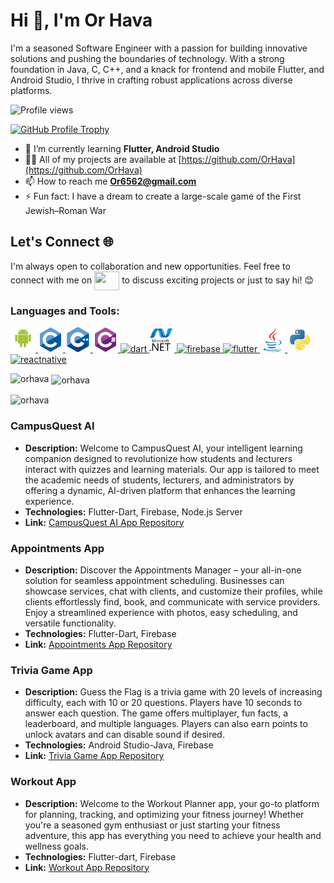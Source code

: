 # Hi 👋, I'm Or Hava

I'm a seasoned Software Engineer with a passion for building innovative solutions and pushing the boundaries of technology. With a strong foundation in Java, C, C++, and a knack for frontend and mobile Flutter, and Android Studio, I thrive in crafting robust applications across diverse platforms.

![Profile views](https://komarev.com/ghpvc/?username=orhava&label=Profile%20views&color=0e75b6&style=flat)

[![GitHub Profile Trophy](https://github-profile-trophy.vercel.app/?username=orhava)](https://github.com/ryo-ma/github-profile-trophy)

- 🌱 I’m currently learning **Flutter, Android Studio**
- 👨‍💻 All of my projects are available at [https://github.com/OrHava](https://github.com/OrHava)
- 📫 How to reach me **Or6562@gmail.com**
- ⚡ Fun fact: I have a dream to create a large-scale game of the First Jewish–Roman War


## Let's Connect 🌐
I'm always open to collaboration and new opportunities. Feel free to connect with me on 
[<img align="center" src="https://raw.githubusercontent.com/rahuldkjain/github-profile-readme-generator/master/src/images/icons/Social/linked-in-alt.svg" height="30" width="40" />](https://www.linkedin.com/in/or-hava-b27ab4203)
to discuss exciting projects or just to say hi! 😊





  <h3 align="left">Languages and Tools:</h3>
<p align="left"> <a href="https://developer.android.com" target="_blank" rel="noreferrer"> <img src="https://raw.githubusercontent.com/devicons/devicon/master/icons/android/android-original-wordmark.svg" alt="android" width="40" height="40"/> </a> <a href="https://www.cprogramming.com/" target="_blank" rel="noreferrer"> <img src="https://raw.githubusercontent.com/devicons/devicon/master/icons/c/c-original.svg" alt="c" width="40" height="40"/> </a> <a href="https://www.w3schools.com/cpp/" target="_blank" rel="noreferrer"> <img src="https://raw.githubusercontent.com/devicons/devicon/master/icons/cplusplus/cplusplus-original.svg" alt="cplusplus" width="40" height="40"/> </a> <a href="https://www.w3schools.com/cs/" target="_blank" rel="noreferrer"> <img src="https://raw.githubusercontent.com/devicons/devicon/master/icons/csharp/csharp-original.svg" alt="csharp" width="40" height="40"/> </a> <a href="https://dart.dev" target="_blank" rel="noreferrer"> <img src="https://www.vectorlogo.zone/logos/dartlang/dartlang-icon.svg" alt="dart" width="40" height="40"/> </a> <a href="https://dotnet.microsoft.com/" target="_blank" rel="noreferrer"> <img src="https://raw.githubusercontent.com/devicons/devicon/master/icons/dot-net/dot-net-original-wordmark.svg" alt="dotnet" width="40" height="40"/> </a> <a href="https://firebase.google.com/" target="_blank" rel="noreferrer"> <img src="https://www.vectorlogo.zone/logos/firebase/firebase-icon.svg" alt="firebase" width="40" height="40"/> </a> <a href="https://flutter.dev" target="_blank" rel="noreferrer"> <img src="https://www.vectorlogo.zone/logos/flutterio/flutterio-icon.svg" alt="flutter" width="40" height="40"/> </a> <a href="https://www.java.com" target="_blank" rel="noreferrer"> <img src="https://raw.githubusercontent.com/devicons/devicon/master/icons/java/java-original.svg" alt="java" width="40" height="40"/> </a> <a href="https://www.python.org" target="_blank" rel="noreferrer"> <img src="https://raw.githubusercontent.com/devicons/devicon/master/icons/python/python-original.svg" alt="python" width="40" height="40"/> </a> <a href="https://reactnative.dev/" target="_blank" rel="noreferrer"> <img src="https://reactnative.dev/img/header_logo.svg" alt="reactnative" width="40" height="40"/> </a> </p>

<p><img align="left" src="https://github-readme-stats.vercel.app/api/top-langs?username=orhava&show_icons=true&locale=en&layout=compact" alt="orhava" /></p>

<p>&nbsp;<img align="center" src="https://github-readme-stats.vercel.app/api?username=orhava&show_icons=true&locale=en" alt="orhava" /></p>

<p><img align="center" src="https://github-readme-streak-stats.herokuapp.com/?user=orhava&" alt="orhava" /></p>

### CampusQuest AI
- **Description:** Welcome to CampusQuest AI, your intelligent learning companion designed to revolutionize how students and lecturers interact with quizzes and learning materials. Our app is tailored to meet the academic needs of students, lecturers, and administrators by offering a dynamic, AI-driven platform that enhances the learning experience.
- **Technologies:** Flutter-Dart, Firebase, Node.js Server
- **Link:** [CampusQuest AI App Repository](https://github.com/OrHava/CampusQuest-AI)

### Appointments App
- **Description:** Discover the Appointments Manager – your all-in-one solution for seamless appointment scheduling. Businesses can showcase services, chat with clients, and customize their profiles, while clients effortlessly find, book, and communicate with service providers. Enjoy a streamlined experience with photos, easy scheduling, and versatile functionality.
- **Technologies:** Flutter-Dart, Firebase
- **Link:** [Appointments App Repository](https://github.com/OrHava/appointments)

### Trivia Game App
- **Description:** Guess the Flag is a trivia game with 20 levels of increasing difficulty, each with 10 or 20 questions. Players have 10 seconds to answer each question. The game offers multiplayer, fun facts, a leaderboard, and multiple languages. Players can also earn points to unlock avatars and can disable sound if desired.
- **Technologies:** Android Studio-Java, Firebase
- **Link:** [Trivia Game App Repository](https://github.com/OrHava/Trivia-Guess-The-Flag)

### Workout App
- **Description:** Welcome to the Workout Planner app, your go-to platform for planning, tracking, and optimizing your fitness journey! Whether you're a seasoned gym enthusiast or just starting your fitness adventure, this app has everything you need to achieve your health and wellness goals.
- **Technologies:** Flutter-dart, Firebase
- **Link:** [Workout App Repository](https://github.com/OrHava/plan_workout)


